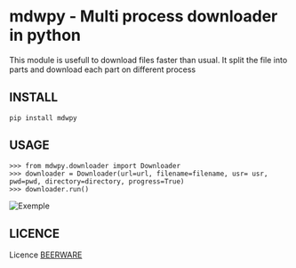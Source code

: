 mdwpy - Multi process downloader in python
========================================================

This module is usefull to download files faster than usual.
It split the file into parts and download each part on different process

## INSTALL

    pip install mdwpy

## USAGE

    >>> from mdwpy.downloader import Downloader
    >>> downloader = Downloader(url=url, filename=filename, usr= usr, pwd=pwd, directory=directory, progress=True)
    >>> downloader.run()

![Exemple](out.gif)

## LICENCE

Licence [BEERWARE](https://spdx.org/licenses/Beerware.html)
